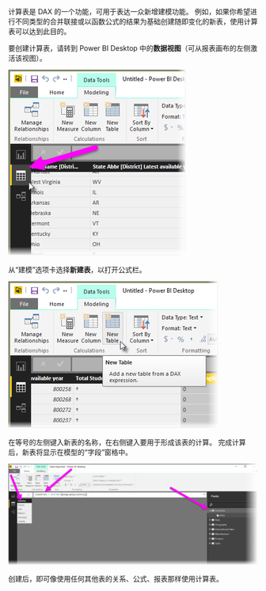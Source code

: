 计算表是 DAX 的一个功能，可用于表达一众新增建模功能。 例如，如果你希望进行不同类型的合并联接或以函数公式的结果为基础创建随即变化的新表，使用计算表可以达到此目的。

要创建计算表，请转到 Power BI Desktop 中的**数据视图**（可从报表画布的左侧激活该视图）。

![](media/2-6-create-calculated-tables/2-6_1.png)

从“建模”选项卡选择**新建表**，以打开公式栏。

![](media/2-6-create-calculated-tables/2-6_1b.png)

在等号的左侧键入新表的名称，在右侧键入要用于形成该表的计算。 完成计算后，新表将显示在模型的“字段”窗格中。

![](media/2-6-create-calculated-tables/2-6_2.png)

创建后，即可像使用任何其他表的关系、公式、报表那样使用计算表。

